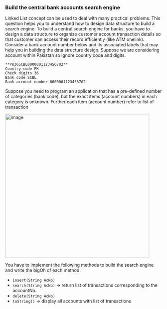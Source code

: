 ### Build the central bank accounts search engine

Linked List concept can be used to deal with many practical problems. This question helps
you to understand how to design data structure to build a search engine.
To build a central search engine for banks, you have to design a data structure to organize
customer account transaction details so that customer can access their record efficiently
(like ATM onelink). Consider a bank account number below and its associated labels that
may help you in building the data structure design. Suppose we are considering account
within Pakistan so ignore country code and digits.

```
**PK36SCBL0000001123456702**
Country code PK
Check digits 36
Bank code SCBL
Bank account number 0000001123456702
```

Suppose you need to program an application that has a pre-defined number of categories
(bank code), but the exact items (account numbers) in each category is unknown. Further
each item (account number) refer to list of transaction

<img width="462" alt="image" src="https://user-images.githubusercontent.com/94866222/187089463-2db71d18-cec3-4b1d-8017-1b2a474cfd13.png">

You have to implement the following methods to build the search engine and write the bigOh
of each method:
- `insert(String AcNo)`
- `search(String AcNo)` → return list of transactions corresponding to the accountNo.
- `delete(String AcNo)`
- `toString()` → display all accounts with list of transactions 
